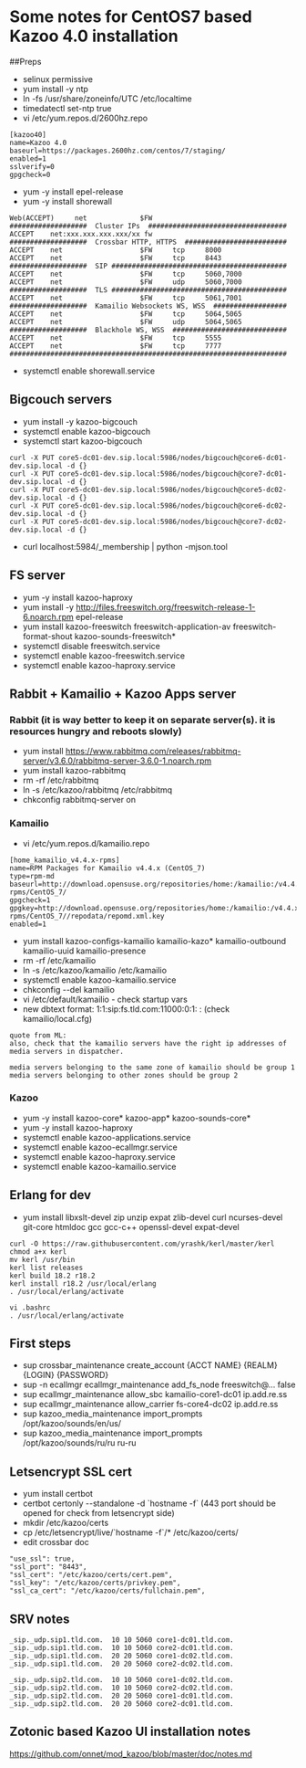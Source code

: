 # Some notes for CentOS7 based Kazoo 4.0 installation
##Preps
- selinux permissive
- yum install -y ntp
- ln -fs /usr/share/zoneinfo/UTC /etc/localtime
- timedatectl set-ntp true
- vi /etc/yum.repos.d/2600hz.repo
```
[kazoo40]
name=Kazoo 4.0
baseurl=https://packages.2600hz.com/centos/7/staging/
enabled=1
sslverify=0
gpgcheck=0
```
- yum -y install epel-release
- yum -y install shorewall
```
Web(ACCEPT)     net             $FW
###################  Cluster IPs  ##################################
ACCEPT    net:xxx.xxx.xxx.xxx/xx fw
###################  Crossbar HTTP, HTTPS  #########################
ACCEPT    net                   $FW     tcp     8000
ACCEPT    net                   $FW     tcp     8443
###################  SIP ###########################################
ACCEPT    net                   $FW     tcp     5060,7000
ACCEPT    net                   $FW     udp     5060,7000
###################  TLS ###########################################
ACCEPT    net                   $FW     tcp     5061,7001
###################  Kamailio Websockets WS, WSS  ##################
ACCEPT    net                   $FW     tcp     5064,5065
ACCEPT    net                   $FW     udp     5064,5065
###################  Blackhole WS, WSS  ############################
ACCEPT    net                   $FW     tcp     5555
ACCEPT    net                   $FW     tcp     7777
####################################################################
```
- systemctl enable shorewall.service


## Bigcouch servers
- yum install -y kazoo-bigcouch
- systemctl enable kazoo-bigcouch
- systemctl start kazoo-bigcouch
```
curl -X PUT core5-dc01-dev.sip.local:5986/nodes/bigcouch@core6-dc01-dev.sip.local -d {}
curl -X PUT core5-dc01-dev.sip.local:5986/nodes/bigcouch@core7-dc01-dev.sip.local -d {}
curl -X PUT core5-dc01-dev.sip.local:5986/nodes/bigcouch@core5-dc02-dev.sip.local -d {}
curl -X PUT core5-dc01-dev.sip.local:5986/nodes/bigcouch@core6-dc02-dev.sip.local -d {}
curl -X PUT core5-dc01-dev.sip.local:5986/nodes/bigcouch@core7-dc02-dev.sip.local -d {}
```
- curl localhost:5984/_membership | python -mjson.tool

## FS server
- yum -y install kazoo-haproxy
- yum install -y http://files.freeswitch.org/freeswitch-release-1-6.noarch.rpm epel-release
- yum install kazoo-freeswitch freeswitch-application-av freeswitch-format-shout kazoo-sounds-freeswitch*
- systemctl disable freeswitch.service
- systemctl enable kazoo-freeswitch.service
- systemctl enable kazoo-haproxy.service

## Rabbit + Kamailio + Kazoo Apps server

### Rabbit (it is way better to keep it on separate server(s). it is resources hungry and reboots slowly)
- yum install https://www.rabbitmq.com/releases/rabbitmq-server/v3.6.0/rabbitmq-server-3.6.0-1.noarch.rpm
- yum install kazoo-rabbitmq
- rm -rf /etc/rabbitmq
- ln -s /etc/kazoo/rabbitmq /etc/rabbitmq
- chkconfig rabbitmq-server on

### Kamailio
- vi /etc/yum.repos.d/kamailio.repo
```
[home_kamailio_v4.4.x-rpms]
name=RPM Packages for Kamailio v4.4.x (CentOS_7)
type=rpm-md
baseurl=http://download.opensuse.org/repositories/home:/kamailio:/v4.4.x-rpms/CentOS_7/
gpgcheck=1
gpgkey=http://download.opensuse.org/repositories/home:/kamailio:/v4.4.x-rpms/CentOS_7//repodata/repomd.xml.key
enabled=1
```
- yum install kazoo-configs-kamailio kamailio-kazo* kamailio-outbound kamailio-uuid kamailio-presence
- rm -rf /etc/kamailio
- ln -s /etc/kazoo/kamailio /etc/kamailio
- systemctl enable kazoo-kamailio.service
- chkconfig --del kamailio
- vi /etc/default/kamailio - check startup vars
- new dbtext format: 1:1:sip\:fs.tld.com\:11000:0:1: : (check kamailio/local.cfg)
```
quote from ML:
also, check that the kamailio servers have the right ip addresses of media servers in dispatcher.

media servers belonging to the same zone of kamailio should be group 1
media servers belonging to other zones should be group 2
```

### Kazoo
- yum -y install kazoo-core* kazoo-app* kazoo-sounds-core*
- yum -y install kazoo-haproxy
- systemctl enable kazoo-applications.service
- systemctl enable kazoo-ecallmgr.service
- systemctl enable kazoo-haproxy.service
- systemctl enable kazoo-kamailio.service

## Erlang for dev
- yum install libxslt-devel zip unzip expat zlib-devel curl ncurses-devel git-core htmldoc gcc gcc-c++ openssl-devel expat-devel
```
curl -O https://raw.githubusercontent.com/yrashk/kerl/master/kerl
chmod a+x kerl
mv kerl /usr/bin
kerl list releases
kerl build 18.2 r18.2
kerl install r18.2 /usr/local/erlang
. /usr/local/erlang/activate

vi .bashrc
. /usr/local/erlang/activate
```

## First steps

- sup crossbar_maintenance create_account {ACCT NAME} {REALM} {LOGIN} {PASSWORD}
- sup -n ecallmgr ecallmgr_maintenance add_fs_node freeswitch@... false
- sup ecallmgr_maintenance allow_sbc kamailio-core1-dc01 ip.add.re.ss
- sup ecallmgr_maintenance allow_carrier fs-core4-dc02 ip.add.re.ss
- sup kazoo_media_maintenance import_prompts /opt/kazoo/sounds/en/us/
- sup kazoo_media_maintenance import_prompts /opt/kazoo/sounds/ru/ru ru-ru

## Letsencrypt SSL cert
- yum install certbot
- certbot certonly --standalone -d \`hostname -f\` (443 port should be opened for check from letsencrypt side)
- mkdir /etc/kazoo/certs
- cp /etc/letsencrypt/live/\`hostname -f\`/* /etc/kazoo/certs/
- edit crossbar doc
```
"use_ssl": true,
"ssl_port": "8443",
"ssl_cert": "/etc/kazoo/certs/cert.pem",
"ssl_key": "/etc/kazoo/certs/privkey.pem",
"ssl_ca_cert": "/etc/kazoo/certs/fullchain.pem",
```

## SRV notes
```
_sip._udp.sip1.tld.com.  10 10 5060 core1-dc01.tld.com.
_sip._udp.sip1.tld.com.  10 10 5060 core2-dc01.tld.com.
_sip._udp.sip1.tld.com.  20 20 5060 core1-dc02.tld.com.
_sip._udp.sip1.tld.com.  20 20 5060 core2-dc02.tld.com.

_sip._udp.sip2.tld.com.  10 10 5060 core1-dc02.tld.com.
_sip._udp.sip2.tld.com.  10 10 5060 core2-dc02.tld.com.
_sip._udp.sip2.tld.com.  20 20 5060 core1-dc01.tld.com.
_sip._udp.sip2.tld.com.  20 20 5060 core2-dc01.tld.com.
```
## Zotonic based Kazoo UI installation notes
https://github.com/onnet/mod_kazoo/blob/master/doc/notes.md
